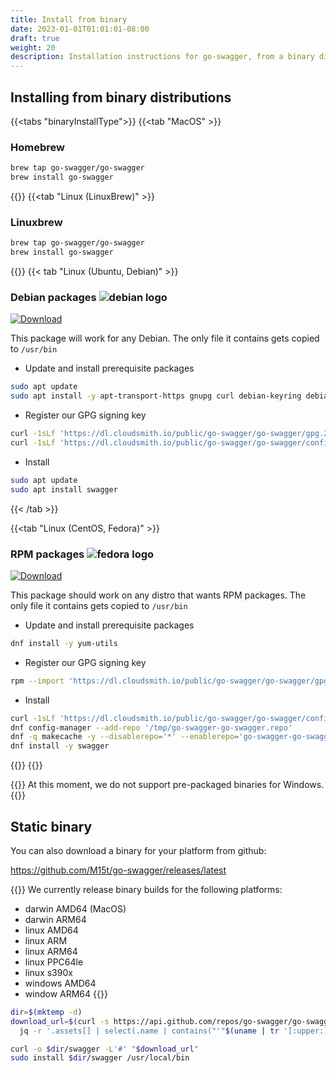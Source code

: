```yaml
---
title: Install from binary
date: 2023-01-01T01:01:01-08:00
draft: true
weight: 20
description: Installation instructions for go-swagger, from a binary distribution
---
```


## Installing from binary distributions

{{<tabs "binaryInstallType">}}
{{<tab "MacOS" >}}

### Homebrew

```sh
brew tap go-swagger/go-swagger
brew install go-swagger
```

{{</tab>}}
{{<tab "Linux (LinuxBrew)" >}}

### Linuxbrew

```sh
brew tap go-swagger/go-swagger
brew install go-swagger
```

{{</tab>}}
{{< tab "Linux (Ubuntu, Debian)" >}}

### Debian packages ![debian logo](../icons/debian.png)

[![Download](https://api-prd.cloudsmith.io/v1/badges/version/go-swagger/go-swagger/deb/swagger/latest/a=amd64;d=debian%252Fany-version;t=binary/?render=true&show_latest=true)](https://cloudsmith.io/~go-swagger/repos/go-swagger/packages/detail/deb/swagger/latest/a=amd64;d=debian%252Fany-version;t=binary/)

This package will work for any Debian. The only file it contains gets copied to `/usr/bin`

- Update and install prerequisite packages

```sh
sudo apt update
sudo apt install -y apt-transport-https gnupg curl debian-keyring debian-archive-keyring
```

- Register our GPG signing key

```sh
curl -1sLf 'https://dl.cloudsmith.io/public/go-swagger/go-swagger/gpg.2F8CB673971B5C9E.key' | sudo gpg --dearmor -o /usr/share/keyrings/go-swagger-go-swagger-archive-keyring.gpg
curl -1sLf 'https://dl.cloudsmith.io/public/go-swagger/go-swagger/config.deb.txt?distro=debian&codename=any-version' | sudo tee /etc/apt/sources.list.d/go-swagger-go-swagger.list
```

- Install

```sh
sudo apt update
sudo apt install swagger
```

{{< /tab >}}

{{<tab "Linux (CentOS, Fedora)" >}}

### RPM packages ![fedora logo](../icons/fedora.png)

[![Download](https://api-prd.cloudsmith.io/v1/badges/version/go-swagger/go-swagger/rpm/swagger/latest/a=x86_64;d=fedora%252Fany-version;t=binary/?render=true&show_latest=true)](https://cloudsmith.io/~go-swagger/repos/go-swagger/packages/detail/rpm/swagger/latest/a=x86_64;d=fedora%252Fany-version;t=binary/)

This package should work on any distro that wants RPM packages. The only file it contains gets copied to `/usr/bin`

- Update and install prerequisite packages

```sh
dnf install -y yum-utils
```

- Register our GPG signing key

```sh
rpm --import 'https://dl.cloudsmith.io/public/go-swagger/go-swagger/gpg.2F8CB673971B5C9E.key'
```

- Install

```sh
curl -1sLf 'https://dl.cloudsmith.io/public/go-swagger/go-swagger/config.rpm.txt?distro=fedora&codename=any-version' > /tmp/go-swagger-go-swagger.repo
dnf config-manager --add-repo '/tmp/go-swagger-go-swagger.repo'
dnf -q makecache -y --disablerepo='*' --enablerepo='go-swagger-go-swagger' --enablerepo='go-swagger-go-swagger-source'
dnf install -y swagger
```

{{</tab>}}
{{</tabs>}}

{{<hint warning>}}
At this moment, we do not support pre-packaged binaries for Windows.
{{</hint>}}

<!-- TODO apk package for alpine -->
<!-- TODO msi package for windows -->

## Static binary

You can also download a binary for your platform from github:

<https://github.com/M15t/go-swagger/releases/latest>

{{<hint info>}}
We currently release binary builds for the following platforms:

- darwin AMD64 (MacOS)
- darwin ARM64
- linux AMD64
- linux ARM
- linux ARM64
- linux PPC64le
- linux s390x
- windows AMD64
- window ARM64
  {{</hint>}}

```sh
dir=$(mktemp -d)
download_url=$(curl -s https://api.github.com/repos/go-swagger/go-swagger/releases/latest | \
  jq -r '.assets[] | select(.name | contains("'"$(uname | tr '[:upper:]' '[:lower:]')"'_amd64")) | .browser_download_url')

curl -o $dir/swagger -L'#' "$download_url"
sudo install $dir/swagger /usr/local/bin
```
